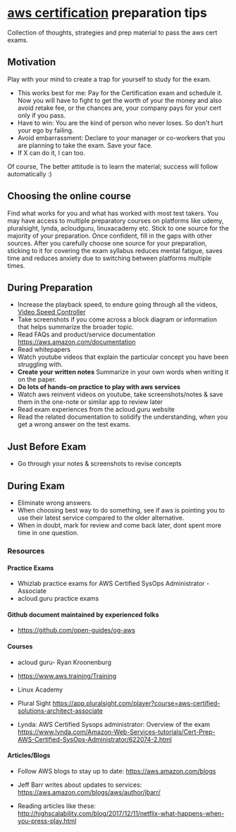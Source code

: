 # [aws certification](https://aws.amazon.com/certification/) preparation tips

Collection of thoughts, strategies and prep material to pass the aws cert exams.

## Motivation

Play with your mind to create a trap for yourself to study for the exam.
- This works best for me: Pay for the Certification exam and schedule it. Now you will have to fight to get the worth of your the money and also avoid retake fee, or the chances are, your company pays for your cert only if you pass. 
- Have to win: You are the kind of person who never loses. So don't hurt your ego by failing. 
- Avoid embarrassment: Declare to your manager or co-workers that you are planning to take the exam. Save your face.
- If X can do it, I can too. 

Of course, The better attitude is to learn the material; success will follow automatically :)  

## Choosing the online course

Find what works for you and what has worked with most test takers. You may have access to multiple preparatory courses on platforms like udemy, pluralsight, lynda, acloudguru, linuxacademy etc. Stick to one source for the majority of your preparation. Once confident, fill in the gaps with other sources. After you carefully choose one source for your preparation, sticking to it for covering the exam syllabus reduces mental fatigue, saves time and reduces anxiety due to switching between platforms multiple times. 

## During Preparation

- Increase the playback speed, to endure going through all  the videos,  [Video Speed Controller](https://chrome.google.com/webstore/detail/video-speed-controller/nffaoalbilbmmfgbnbgppjihopabppdk)
- Take screenshots if you come across a block diagram or information that helps summarize the broader topic.
- Read FAQs and product/service documentation <https://aws.amazon.com/documentation>
- Read whitepapers
- Watch youtube videos that explain the particular concept you have been struggling with.
- **Create your written notes** Summarize in your own words when writing it on the paper.
- **Do lots of hands-on practice to play with aws services**
- Watch aws reinvent videos on youtube, take screenshots/notes & save them in the one-note or similar app to review later  
- Read exam experiences from the acloud.guru website
- Read the related documentation to solidify the understanding, when you get a wrong answer on the test exams. 

## Just Before Exam

- Go through your notes & screenshots to revise concepts

## During Exam

- Eliminate wrong answers.
- When choosing best way to do something, see if aws is pointing you to use their latest service compared to the older alternative. 
- When in doubt, mark for review and come back later, dont spent more time in one question.
  
 
### Resources

#### Practice Exams

- Whizlab practice exams for AWS Certified SysOps Administrator - Associate 
- acloud.guru practice exams

#### Github document maintained by experienced folks 
- https://github.com/open-guides/og-aws


#### Courses

- acloud guru- Ryan Kroonenburg

- <https://www.aws.training/Training>

- Linux Academy

- Plural Sight <https://app.pluralsight.com/player?course=aws-certified-solutions-architect-associate>

-  Lynda: AWS Certified Sysops administrator: Overview of the exam <https://www.lynda.com/Amazon-Web-Services-tutorials/Cert-Prep-AWS-Certified-SysOps-Administrator/622074-2.html>


#### Articles/Blogs

- Follow AWS blogs to stay up to date: <https://aws.amazon.com/blogs>

- Jeff Barr writes about  updates to services:  <https://aws.amazon.com/blogs/aws/author/jbarr/>

- Reading articles like these: <http://highscalability.com/blog/2017/12/11/netflix-what-happens-when-you-press-play.html>






